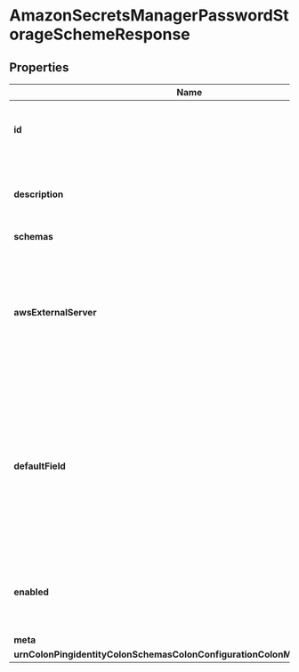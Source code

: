

# AmazonSecretsManagerPasswordStorageSchemeResponse


## Properties

| Name | Type | Description | Notes |
|------------ | ------------- | ------------- | -------------|
|**id** | **String** | Name of the Password Storage Scheme |  |
|**description** | **String** | A description for this Password Storage Scheme |  [optional] |
|**schemas** | **List&lt;EnumamazonSecretsManagerPasswordStorageSchemeSchemaUrn&gt;** |  |  |
|**awsExternalServer** | **String** | The external server with information to use when interacting with the AWS Secrets Manager service. |  |
|**defaultField** | **String** | The default name of the field in JSON objects contained in the AWS Secrets Manager service that contains the password for the target user. |  [optional] |
|**enabled** | **Boolean** | Indicates whether the Password Storage Scheme is enabled for use. |  |
|**meta** | [**MetaMeta**](MetaMeta.md) |  |  [optional] |
|**urnColonPingidentityColonSchemasColonConfigurationColonMessagesColon20** | [**MetaUrnPingidentitySchemasConfigurationMessages20**](MetaUrnPingidentitySchemasConfigurationMessages20.md) |  |  [optional] |



